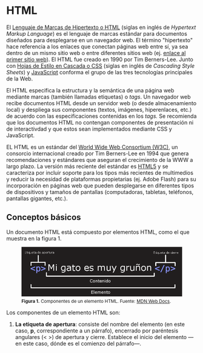 # HTML
El [Lenguaje de Marcas de Hipertexto o HTML](https://html.spec.whatwg.org/) (siglas en inglés de *Hypertext Markup Language*) es el lenguaje de marcas estándar para documentos diseñados para desplegarse en un navegador web.  El término "hipertexto" hace referencia a los enlaces que conectan páginas web entre sí, ya sea dentro de un mismo sitio web o entre diferentes sitios web (ej. [enlace al primer sitio web](http://info.cern.ch/)). El HTML fue creado en 1990 por Tim Berners-Lee. Junto con [Hojas de Estilo en Cascada o CSS](https://www.w3.org/TR/CSS/#css) (siglas en inglés de *Cascading Style Sheets*) y [JavaScript](https://es.wikipedia.org/wiki/JavaScript) conforma el grupo de las tres tecnologías principales de la Web.

El HTML especifica la estructura y la semántica de una página web mediante marcas (también llamadas etiquetas) o *tags*. Un navegador web recibe documentos HTML desde un servidor web (o desde almacenamiento local) y despliega sus componentes (textos, imágenes, hiperenlaces, etc.) de acuerdo con las especificaciones contenidas en los *tags.* Se recomienda que los documentos HTML no contengan componentes de presentación ni de interactivdad y que estos sean implementados mediante CSS y JavaScript.

EL HTML es un estándar del [World Wide Web Consortium (W3C)](https://www.w3.org/), un consorcio internacional creado por Tim Berners-Lee en 1994 que genera recomendaciones y estándares que aseguran el crecimiento de la WWW a largo plazo. La versión más reciente del estándar es [HTML5](https://www.w3.org/TR/2017/REC-html52-20171214/) y se caracteriza por incluir soporte para los tipos más recientes de multimedios y reducir la necesidad de plataformas propietarias (ej. Adobe Flash) para su incorporación en páginas web que pueden desplegarse en diferentes tipos de dispositivos y tamaños de pantallas (computadoras, tabletas, teléfonos, pantallas gigantes, etc.).

## Conceptos básicos
Un documento HTML está compuesto por elementos HTML, como el que muestra en la figura 1.

<p>
  <figure>
    <img src="img/elementohtml.png" alt="Elemento HTML">
    <figcaption>
      <small>
        <strong>Figura 1.</strong> Componentes de un elemento HTML. Fuente: <a href="https://developer.mozilla.org/es/docs/Learn/Getting_started_with_the_web/HTML_basics">MDN Web Docs</a>.
      </small>
    </figcaption>
  </figure>  
<p>
  
Los componentes de un elemento HTML son:

1. <strong>La etiqueta de apertura</strong>: consiste del nombre del elemento (en este caso, <strong>p</strong>, correspondiente a un párrafo), encerrado por paréntesis angulares (< >) de apertura y cierre. Establece el inicio del elemento —en este caso, dónde es el comienzo del párrafo—.
